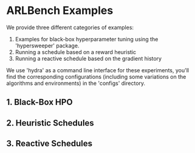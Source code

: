 # ARLBench Examples

We provide three different categories of examples:
1. Examples for black-box hyperparameter tuning using the 'hypersweeper' package. 
2. Running a schedule based on a reward heuristic
3. Running a reactive schedule based on the gradient history

We use 'hydra' as a command line interface for these experiments, you'll find the corresponding configurations (including some variations on the algorithms and environments) in the 'configs' directory.

## 1. Black-Box HPO

## 2. Heuristic Schedules

## 3. Reactive Schedules